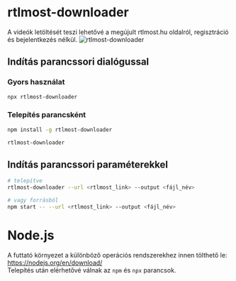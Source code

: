 # rtlmost-downloader
A videók letöltését teszi lehetővé a megújult rtlmost.hu oldalról, regisztráció és bejelentkezés nélkül.
![rtlmost-downloader](https://user-images.githubusercontent.com/14183614/35911255-97e75de8-0bf9-11e8-8e73-9eb749521979.gif)

## Indítás parancssori dialógussal

### Gyors használat
```sh
npx rtlmost-downloader
```

### Telepítés parancsként
```sh
npm install -g rtlmost-downloader

rtlmost-downloader
```

## Indítás parancssori paraméterekkel
```sh
# telepítve
rtlmost-downloader --url <rtlmost_link> --output <fájl_név>

# vagy forrásból
npm start -- --url <rtlmost_link> --output <fájl_név>
```

# Node.js
A futtató környezet a különböző operációs rendszerekhez innen tölthető le: https://nodejs.org/en/download/  
Telepítés után elérhetővé válnak az `npm` és `npx` parancsok.
